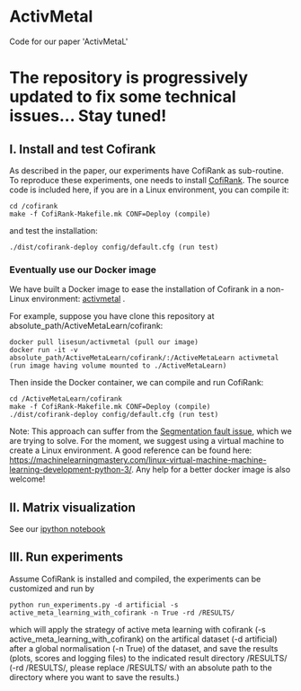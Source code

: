 # ActivMetal
Code for our paper 'ActivMetaL'

# The repository is progressively updated to fix some technical issues... Stay tuned! 

## I. Install and test Cofirank
As described in the paper, our experiments have CofiRank as sub-routine. To reproduce these experiments, one needs to install [CofiRank](https://github.com/markusweimer/cofirank). The source code is included here, if you are in a Linux environment, you can compile it:  
```
cd /cofirank 
make -f CofiRank-Makefile.mk CONF=Deploy (compile)
```
and test the installation:
```
./dist/cofirank-deploy config/default.cfg (run test)
```
### Eventually use our Docker image
We have built a Docker image to ease the installation of Cofirank in a non-Linux environment: [activmetal](https://hub.docker.com/r/lisesun/activmetal/) .          
       
For example, suppose you have clone this repository at absolute_path/ActiveMetaLearn/cofirank:     
```
docker pull lisesun/activmetal (pull our image)
docker run -it -v absolute_path/ActiveMetaLearn/cofirank/:/ActiveMetaLearn activmetal (run image having volume mounted to ./ActiveMetaLearn)
```
Then inside the Docker container, we can compile and run CofiRank:    
```
cd /ActiveMetaLearn/cofirank 
make -f CofiRank-Makefile.mk CONF=Deploy (compile)
./dist/cofirank-deploy config/default.cfg (run test)
```

Note: This approach can suffer from the [Segmentation fault issue](https://github.com/LishengSun/ActiveMetaLearn/issues/2), which we are trying to solve. For the moment, we suggest using a virtual machine to create a Linux environment. A good reference can be found here: https://machinelearningmastery.com/linux-virtual-machine-machine-learning-development-python-3/. Any help for a better docker image is also welcome!

## II. Matrix visualization 
See our [ipython notebook](https://github.com/LishengSun/ActiveMetaLearn/blob/master/DEMONSTRATION/performance-matrix-visualization.ipynb)

## III. Run experiments
      
Assume CofiRank is installed and compiled, the experiments can be customized and run by
```
python run_experiments.py -d artificial -s active_meta_learning_with_cofirank -n True -rd /RESULTS/
```
which will apply the strategy of active meta learning with cofirank (-s active_meta_learning_with_cofirank) on the artifical dataset (-d artificial) after a global normalisation (-n True) of the dataset, and save the results (plots, scores and logging files) to the indicated result directory /RESULTS/ (-rd /RESULTS/, please replace /RESULTS/ with an absolute path to the directory where you want to save the results.)


